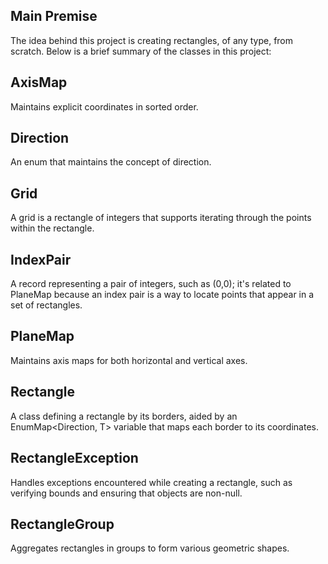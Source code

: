 ## Main Premise
The idea behind this project is creating rectangles, of any type, from scratch. Below is a brief summary of the classes in this project:

## AxisMap
Maintains explicit coordinates in sorted order.

## Direction
An enum that maintains the concept of direction.

## Grid
A grid is a rectangle of integers that supports iterating through the points within the rectangle. 

## IndexPair
A record representing a pair of integers, such as (0,0); it's related to PlaneMap because an index pair is a way to locate
points that appear in a set of rectangles.

## PlaneMap
Maintains axis maps for both horizontal and vertical axes.

## Rectangle
A class defining a rectangle by its borders, aided by an EnumMap<Direction, T> variable that maps each border to its coordinates.

## RectangleException
Handles exceptions encountered while creating a rectangle, such as verifying bounds and ensuring that objects are non-null.

## RectangleGroup
Aggregates rectangles in groups to form various geometric shapes.
